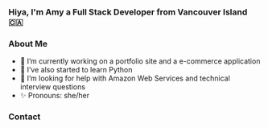 ### Hiya, I'm Amy a Full Stack Developer from Vancouver Island 🇨🇦

### About Me
- 🔭 I’m currently working on a portfolio site and a e-commerce application
- 🌱 I’ve also started to learn Python
- 💭 I’m looking for help with Amazon Web Services and technical interview questions
- ✨ Pronouns: she/her

### Contact
